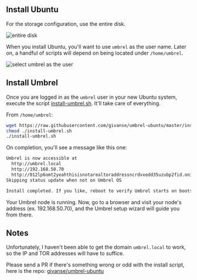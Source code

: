 
## Install Ubuntu 

For the storage configuration, use the entire disk.

![entire disk](img/entire-disk.jpeg)

When you install Ubuntu, you'll want to use `umbrel` as the user name. Later on, a handful of scripts will depend on being located under `/home/umbrel`.

![select umbrel as the user](/img/user-umbrel.jpeg)

## Install Umbrel

Once you are logged in as the `umbrel` user in your new Ubuntu system, execute the script [install-umbrel.sh](https://github.com/givanse/umbrel-ubuntu/blob/master/install-umbrel.sh). It'll take care of everything.

From `/home/umbrel`:
```bash
wget https://raw.githubusercontent.com/givanse/umbrel-ubuntu/master/install-umbrel.sh
chmod ./install-umbrel.sh
./install-umbrel.sh
```

On completion, you'll see a message like this one:

```bash
Umbrel is now accessible at
  http://umbrel.local
  http://192.168.50.70
  http://012lp6omt2yeahthisisnotarealtoraddressncrdvxedd35uzubp2fid.onion
Skipping status update when not on Umbrel OS

Install completed. If you like, reboot to verify Umbrel starts on bootstrap.
```
Your Umbrel node is running. Now, go to a browser and visit your node's address (ex. 192.168.50.70), and the Umbrel setup wizard will guide you from there.

## Notes

Unfortunately, I haven't been able to get the domain `umbrel.local` to work, so the IP and TOR addresses will have to suffice.

Please send a PR if there's something wrong or odd with the install script, here is the repo: [givanse/umbrel-ubuntu](https://github.com/givanse/umbrel-ubuntu)